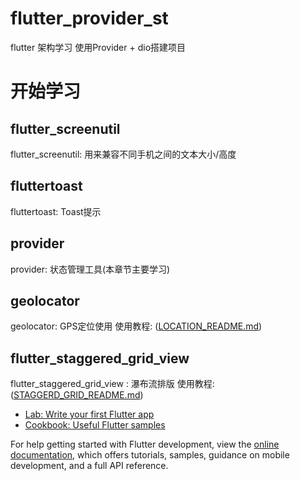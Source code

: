 # flutter_provider_st

flutter 架构学习 
使用Provider + dio搭建项目

# 开始学习
## flutter_screenutil
  flutter_screenutil: 用来兼容不同手机之间的文本大小/高度
## fluttertoast
  fluttertoast: Toast提示
## provider
  provider: 状态管理工具(本章节主要学习)
## geolocator
  geolocator: GPS定位使用
  使用教程:
    ([LOCATION_README.md](https://github.com/Jin857/flutter_provider_st/blob/main/LOCATION_README.md))
## flutter_staggered_grid_view
flutter_staggered_grid_view : 瀑布流排版
  使用教程:
  ([STAGGERD_GRID_README.md](https://github.com/Jin857/flutter_provider_st/blob/main/STAGGERD_GRID_README.md))

    

- [Lab: Write your first Flutter app](https://docs.flutter.dev/get-started/codelab)
- [Cookbook: Useful Flutter samples](https://docs.flutter.dev/cookbook)

For help getting started with Flutter development, view the
[online documentation](https://docs.flutter.dev/), which offers tutorials,
samples, guidance on mobile development, and a full API reference.
